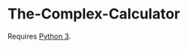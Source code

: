 # The-Complex-Calculator

Requires <a href="https://www.python.org/downloads/" target="_blank">Python 3</a>.
